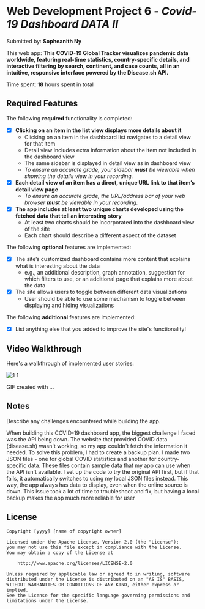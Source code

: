 # Web Development Project 6 - *Covid-19 Dashboard DATA II*

Submitted by: **Sopheanith Ny**

This web app: **This COVID-19 Global Tracker visualizes pandemic data worldwide, featuring real-time statistics, country-specific details, and interactive filtering by search, continent, and case counts, all in an intuitive, responsive interface powered by the Disease.sh API.**

Time spent: **18** hours spent in total

## Required Features

The following **required** functionality is completed:

- [x] **Clicking on an item in the list view displays more details about it**
  - Clicking on an item in the dashboard list navigates to a detail view for that item
  - Detail view includes extra information about the item not included in the dashboard view
  - The same sidebar is displayed in detail view as in dashboard view
  - *To ensure an accurate grade, your sidebar **must** be viewable when showing the details view in your recording.*
- [x] **Each detail view of an item has a direct, unique URL link to that item’s detail view page**
  -  *To ensure an accurate grade, the URL/address bar of your web browser **must** be viewable in your recording.*
- [x] **The app includes at least two unique charts developed using the fetched data that tell an interesting story**
  - At least two charts should be incorporated into the dashboard view of the site
  - Each chart should describe a different aspect of the dataset


The following **optional** features are implemented:

- [x] The site’s customized dashboard contains more content that explains what is interesting about the data 
  - e.g., an additional description, graph annotation, suggestion for which filters to use, or an additional page that explains more about the data
- [x] The site allows users to toggle between different data visualizations
  - User should be able to use some mechanism to toggle between displaying and hiding visualizations 

  
The following **additional** features are implemented:

* [x] List anything else that you added to improve the site's functionality!

## Video Walkthrough

Here's a walkthrough of implemented user stories:

![1 1](https://github.com/user-attachments/assets/86ec3d17-0650-4ba2-a46d-0619e647c0cd)



<!-- Replace this with whatever GIF tool you used! -->
GIF created with ...  
<!-- Recommended tools:
[Kap](https://getkap.co/) for macOS
[ScreenToGif](https://www.screentogif.com/) for Windows
[peek](https://github.com/phw/peek) for Linux. -->

## Notes

Describe any challenges encountered while building the app.

When building this COVID-19 dashboard app, the biggest challenge I faced was the API being down. The website that provided COVID data (disease.sh) wasn't working, so my app couldn't fetch the information it needed.
To solve this problem, I had to create a backup plan. I made two JSON files - one for global COVID statistics and another for country-specific data. These files contain sample data that my app can use when the API isn't available.
I set up the code to try the original API first, but if that fails, it automatically switches to using my local JSON files instead. This way, the app always has data to display, even when the online source is down.
This issue took a lot of time to troubleshoot and fix, but having a local backup makes the app much more reliable for user

## License

    Copyright [yyyy] [name of copyright owner]

    Licensed under the Apache License, Version 2.0 (the "License");
    you may not use this file except in compliance with the License.
    You may obtain a copy of the License at

        http://www.apache.org/licenses/LICENSE-2.0

    Unless required by applicable law or agreed to in writing, software
    distributed under the License is distributed on an "AS IS" BASIS,
    WITHOUT WARRANTIES OR CONDITIONS OF ANY KIND, either express or implied.
    See the License for the specific language governing permissions and
    limitations under the License.
